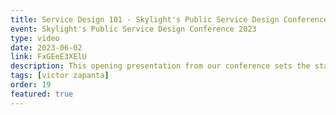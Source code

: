 ```yaml
---
title: Service Design 101 - Skylight's Public Service Design Conference 2023
event: Skylight's Public Service Design Conference 2023
type: video
date: 2023-06-02
link: FxGEeE3XElU
description: This opening presentation from our conference sets the stage for all things service design: what it is, what problems it solves, how to know when you need it, and a framework for putting it into practice.
tags: [victor zapanta]
order: 19
featured: true
---
```

